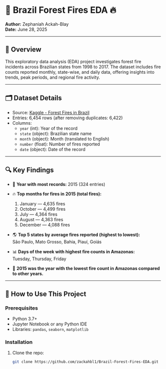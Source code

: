 # 🌲 Brazil Forest Fires EDA 🔥

**Author:** Zephaniah Ackah-Blay  
**Date:** June 28, 2025  

---

## 📖 Overview

This exploratory data analysis (EDA) project investigates forest fire incidents across Brazilian states from 1998 to 2017. The dataset includes fire counts reported monthly, state-wise, and daily data, offering insights into trends, peak periods, and regional fire activity.

---

## 🗂️ Dataset Details

- Source: [Kaggle - Forest Fires in Brazil](https://www.kaggle.com/datasets/gustavomodelli/forest-fires-in-brazil)
- Entries: 6,454 rows (after removing duplicates: 6,422)
- Columns:
  - `year` (int): Year of the record
  - `state` (object): Brazilian state name
  - `month` (object): Month (translated to English)
  - `number` (float): Number of fires reported
  - `date` (object): Date of the record

---

## 🔍 Key Findings

- 📅 **Year with most records:** 2015 (324 entries)  
- 🔥 **Top months for fires in 2015 (total fires):**  
  1. January — 4,635 fires  
  2. October — 4,499 fires  
  3. July — 4,364 fires  
  4. August — 4,363 fires  
  5. December — 4,088 fires  

- 🌎 **Top 5 states by average fires reported (highest to lowest):**  
  São Paulo, Mato Grosso, Bahia, Piauí, Goiás  

- 📊 **Days of the week with highest fire counts in Amazonas:**  
  Tuesday, Thursday, Friday  

- 🔽 **2015 was the year with the lowest fire count in Amazonas compared to other years.**

---

## 🚀 How to Use This Project

### Prerequisites

- Python 3.7+  
- Jupyter Notebook or any Python IDE  
- Libraries: `pandas`, `seaborn`, `matplotlib`

### Installation

1. Clone the repo:

   ```bash
   git clone https://github.com/zackahbl1/Brazil-Forest-Fires-EDA.git
